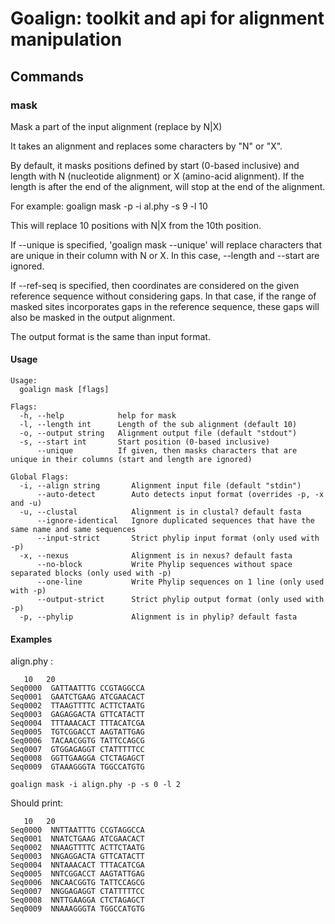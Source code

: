 # Goalign: toolkit and api for alignment manipulation

## Commands

### mask
Mask a part of the input alignment (replace by N|X)


It takes an alignment and replaces some characters by "N" or "X".

By default, it masks positions defined by start (0-based inclusive)
and length with N (nucleotide alignment) or X (amino-acid alignment).
If the length is after the end of the alignment, will stop at the 
end of the alignment.

For example:
goalign mask -p -i al.phy -s 9 -l 10

This will replace 10 positions with N|X from the 10th position.

If --unique is specified, 'goalign mask --unique' will replace characters that
are unique in their column with N or X. In this case, --length and --start are ignored.

If --ref-seq is specified, then coordinates are considered on the given reference sequence
without considering gaps. In that case, if the range of masked sites incorporates gaps in
the reference sequence, these gaps will also be masked in the output alignment.

The output format is the same than input format.

#### Usage
```
Usage:
  goalign mask [flags]

Flags:
  -h, --help            help for mask
  -l, --length int      Length of the sub alignment (default 10)
  -o, --output string   Alignment output file (default "stdout")
  -s, --start int       Start position (0-based inclusive)
      --unique          If given, then masks characters that are unique in their columns (start and length are ignored)

Global Flags:
  -i, --align string       Alignment input file (default "stdin")
      --auto-detect        Auto detects input format (overrides -p, -x and -u)
  -u, --clustal            Alignment is in clustal? default fasta
      --ignore-identical   Ignore duplicated sequences that have the same name and same sequences
      --input-strict       Strict phylip input format (only used with -p)
  -x, --nexus              Alignment is in nexus? default fasta
      --no-block           Write Phylip sequences without space separated blocks (only used with -p)
      --one-line           Write Phylip sequences on 1 line (only used with -p)
      --output-strict      Strict phylip output format (only used with -p)
  -p, --phylip             Alignment is in phylip? default fasta
```

#### Examples

align.phy :
```
   10   20
Seq0000  GATTAATTTG CCGTAGGCCA
Seq0001  GAATCTGAAG ATCGAACACT
Seq0002  TTAAGTTTTC ACTTCTAATG
Seq0003  GAGAGGACTA GTTCATACTT
Seq0004  TTTAAACACT TTTACATCGA
Seq0005  TGTCGGACCT AAGTATTGAG
Seq0006  TACAACGGTG TATTCCAGCG
Seq0007  GTGGAGAGGT CTATTTTTCC
Seq0008  GGTTGAAGGA CTCTAGAGCT
Seq0009  GTAAAGGGTA TGGCCATGTG
```

```
goalign mask -i align.phy -p -s 0 -l 2
```

Should print:
```
   10   20
Seq0000  NNTTAATTTG CCGTAGGCCA
Seq0001  NNATCTGAAG ATCGAACACT
Seq0002  NNAAGTTTTC ACTTCTAATG
Seq0003  NNGAGGACTA GTTCATACTT
Seq0004  NNTAAACACT TTTACATCGA
Seq0005  NNTCGGACCT AAGTATTGAG
Seq0006  NNCAACGGTG TATTCCAGCG
Seq0007  NNGGAGAGGT CTATTTTTCC
Seq0008  NNTTGAAGGA CTCTAGAGCT
Seq0009  NNAAAGGGTA TGGCCATGTG
```
